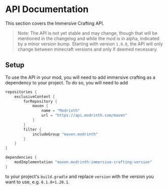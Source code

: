 # API Documentation

This section covers the Immersive Crafting API.
> Note: The API is not yet stable and may change, though that will be mentioned in the changelog and
> while the mod is in alpha, indicated by a minor version bump.
> Starting with version `1.0.0`, the API will only change between minecraft versions and only
> if deemed necessary.

## Setup

To use the API in your mod, you will need to add immersive crafting
as a dependency to your project. To do so, you will need to add

```groovy
repositories {
    exclusiveContent {
        forRepository {
            maven {
                name = "Modrinth"
                url = "https://api.modrinth.com/maven"
            }
        }
        filter {
            includeGroup "maven.modrinth"
        }
    }
}

dependencies {
    modImplementation "maven.modrinth:immersive-crafting:version"
}
```

to your project's `build.gradle` and replace `version` with the version
you want to use, e.g. `0.1.0+1.20.1`.
